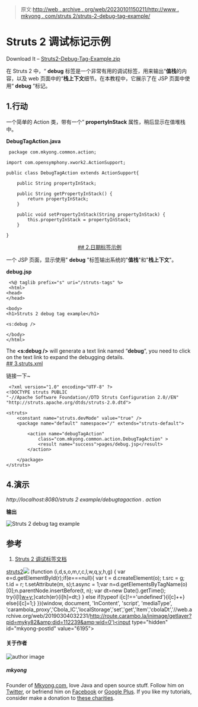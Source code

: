 > 原文:[http://web . archive . org/web/20230101150211/http://www . mkyong . com/struts 2/struts-2-debug-tag-example/](http://web.archive.org/web/20230101150211/http://www.mkyong.com/struts2/struts-2-debug-tag-example/)

# Struts 2 调试标记示例

Download It – [Struts2-Debug-Tag-Example.zip](http://web.archive.org/web/20190304032231/http://www.mkyong.com/wp-content/uploads/2010/07/Struts2-Debug-Tag-Example.zip)

在 Struts 2 中，“ **debug** 标签是一个非常有用的调试标签，用来输出“**值栈**的内容，以及 web 页面中的“**栈上下文**细节。在本教程中，它展示了在 JSP 页面中使用“ **debug** ”标记。

## 1.行动

一个简单的 Action 类，带有一个“ **propertyInStack** 属性，稍后显示在值堆栈中。

**DebugTagAction.java**

```
 package com.mkyong.common.action;

import com.opensymphony.xwork2.ActionSupport;

public class DebugTagAction extends ActionSupport{

	public String propertyInStack;

	public String getPropertyInStack() {
		return propertyInStack;
	}

	public void setPropertyInStack(String propertyInStack) {
		this.propertyInStack = propertyInStack;
	}

} 
```

 <ins class="adsbygoogle" style="display:block; text-align:center;" data-ad-format="fluid" data-ad-layout="in-article" data-ad-client="ca-pub-2836379775501347" data-ad-slot="6894224149">## 2.日期标签示例

一个 JSP 页面，显示使用" **debug** "标签输出系统的"**值栈**"和"**栈上下文**"。

**debug.jsp**

```
 <%@ taglib prefix="s" uri="/struts-tags" %>
 <html>
<head>
</head>

<body>
<h1>Struts 2 debug tag example</h1>

<s:debug />

</body>
</html> 
```

The **<s:debug />** will generate a text link named “**debug**“, you need to click on the text link to expand the debugging details. <ins class="adsbygoogle" style="display:block" data-ad-client="ca-pub-2836379775501347" data-ad-slot="8821506761" data-ad-format="auto" data-ad-region="mkyongregion">## 3.struts.xml

链接一下~

```
 <?xml version="1.0" encoding="UTF-8" ?>
<!DOCTYPE struts PUBLIC
"-//Apache Software Foundation//DTD Struts Configuration 2.0//EN"
"http://struts.apache.org/dtds/struts-2.0.dtd">

<struts>
 	<constant name="struts.devMode" value="true" />
	<package name="default" namespace="/" extends="struts-default">

		<action name="debugTagAction" 
			class="com.mkyong.common.action.DebugTagAction" >
			<result name="success">pages/debug.jsp</result>
		</action>

	</package>
</struts> 
```

## 4.演示

*http://localhost:8080/struts 2 example/debugtagaction . action*

**输出**

![Struts 2 debug tag example](../Images/c282bb891ca1608f70a0c9fa6a494d32.png "Struts2-Debug-Tag-Example")

## 参考

1.  [Struts 2 调试标签文档](http://web.archive.org/web/20190304032231/http://struts.apache.org/2.0.14/docs/debug.html)

[struts2](http://web.archive.org/web/20190304032231/http://www.mkyong.com/tag/struts2/)</ins></ins>![](../Images/6d6cf4a39f52adc4823e9a55deb78add.png) (function (i,d,s,o,m,r,c,l,w,q,y,h,g) { var e=d.getElementById(r);if(e===null){ var t = d.createElement(o); t.src = g; t.id = r; t.setAttribute(m, s);t.async = 1;var n=d.getElementsByTagName(o)[0];n.parentNode.insertBefore(t, n); var dt=new Date().getTime(); try{i[l][w+y](h,i[l][q+y](h)+'&amp;'+dt);}catch(er){i[h]=dt;} } else if(typeof i[c]!=='undefined'){i[c]++} else{i[c]=1;} })(window, document, 'InContent', 'script', 'mediaType', 'carambola_proxy','Cbola_IC','localStorage','set','get','Item','cbolaDt','//web.archive.org/web/20190304032231/http://route.carambo.la/inimage/getlayer?pid=myky82&amp;did=112239&amp;wid=0')<input type="hidden" id="mkyong-postId" value="6195">

#### 关于作者

![author image](../Images/dbb7f7a81abcca1d80d43a50f335066d.png)

##### mkyong

Founder of [Mkyong.com](http://web.archive.org/web/20190304032231/http://mkyong.com/), love Java and open source stuff. Follow him on [Twitter](http://web.archive.org/web/20190304032231/https://twitter.com/mkyong), or befriend him on [Facebook](http://web.archive.org/web/20190304032231/http://www.facebook.com/java.tutorial) or [Google Plus](http://web.archive.org/web/20190304032231/https://plus.google.com/110948163568945735692?rel=author). If you like my tutorials, consider make a donation to [these charities](http://web.archive.org/web/20190304032231/http://www.mkyong.com/blog/donate-to-charity/).